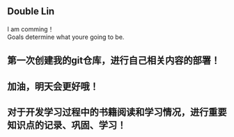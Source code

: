 ## Double Lin  

I am comming！  
Goals determine what youre going to be.  

## 第一次创建我的git仓库，进行自己相关内容的部署！  
## 加油，明天会更好哦！  
## 对于开发学习过程中的书籍阅读和学习情况，进行重要知识点的记录、巩固、学习！
